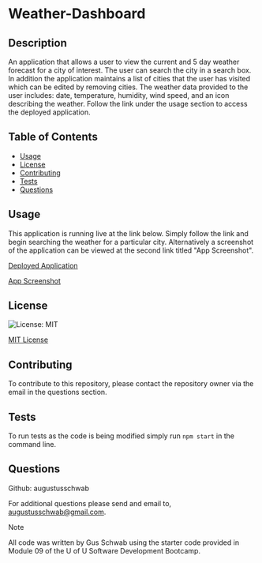 # Weather-Dashboard

## Description
An application that allows a user to view the current and 5 day weather forecast for a city of interest. The user can search the city in a search box. In addition the application maintains a list of cities that the user has visited which can be edited by removing cities. The weather data provided to the user includes: date, temperature, humidity, wind speed, and an icon describing the weather. Follow the link under the usage section to access the deployed application.

## Table of Contents
  - [Usage](#usage)
  - [License](#license)
  - [Contributing](#contributing)
  - [Tests](#tests)
  - [Questions](#questions)
  

## Usage
This application is running live at the link below. Simply follow the link and begin searching the weather for a particular city. Alternatively a screenshot of the application can be viewed at the second link titled "App Screenshot".

  [Deployed Application](https://five-day-weather-forecast-lg9r.onrender.com/)

  [App Screenshot](https://drive.google.com/file/d/1BInudvgIlH0VzHoDlKF7pwOlrzPyTIaK/view?usp=sharing)


## License
  ![License: MIT](https://img.shields.io/badge/License-MIT-yellow.svg)

[MIT License](https://opensource.org/licenses/MIT)
  
## Contributing
  To contribute to this repository, please contact the repository owner via the email in the questions section.
  
## Tests
  To run tests as the code is being modified simply run `npm start` in the command line.
  
## Questions
  Github: augustusschwab
  
  For additional questions please send and email to, augustusschwab@gmail.com.
  
  
> [!NOTE]
  >All code was written by Gus Schwab using the starter code provided in Module 09 of the U of U Software Development Bootcamp.

